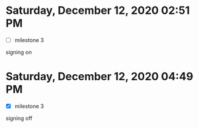 # Saturday, December 12, 2020 02:51 PM
- [ ] milestone 3

signing on

# Saturday, December 12, 2020 04:49 PM
- [x] milestone 3

signing off

